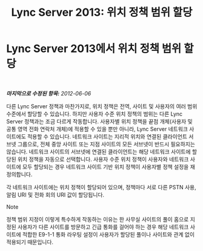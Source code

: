 ﻿---
title: 'Lync Server 2013: 위치 정책 범위 할당'
TOCTitle: 위치 정책 범위 할당
ms:assetid: e4c66517-c593-4253-b900-7b4dd8bddf2f
ms:mtpsurl: https://technet.microsoft.com/ko-kr/library/JJ205360(v=OCS.15)
ms:contentKeyID: 49305336
ms.date: 08/24/2015
mtps_version: v=OCS.15
ms.translationtype: HT
---

# Lync Server 2013에서 위치 정책 범위 할당

 

_**마지막으로 수정된 항목:** 2012-06-06_

다른 Lync Server 정책과 마찬가지로, 위치 정책은 전역, 사이트 및 사용자의 여러 범위 수준에서 할당할 수 있습니다. 하지만 사용자 수준 위치 정책의 범위는 다른 Lync Server 정책과는 조금 다르게 작동합니다. 사용자별 위치 정책을 끝점 개체(사용자 및 공통 영역 전화 연락처 개체)에 적용할 수 있을 뿐만 아니라, Lync Server 네트워크 사이트에도 적용할 수 있습니다. 네트워크 사이트는 지리적 위치와 연결된 클라이언트 서브넷 그룹으로, 전체 중앙 사이트 또는 지점 사이트의 모든 서브넷이 반드시 필요하지는 않습니다. 네트워크 사이트의 서브넷에 연결된 클라이언트는 해당 네트워크 사이트에 할당된 위치 정책을 자동으로 선택합니다. 사용자 수준 위치 정책이 사용자와 네트워크 사이트에 모두 할당되는 경우 네트워크 사이트 기반 위치 정책이 사용자별 정책 설정을 재정의합니다.

각 네트워크 사이트에는 위치 정책이 할당되어 있으며, 정책마다 서로 다른 PSTN 사용, 알림 URI 및 전화 회의 URI 값이 할당됩니다.


> [!NOTE]
> 정책 범위 지정이 이렇게 특수하게 작동하는 이유는 한 사무실 사이트의 풀이 홈으로 지정된 사용자가 다른 사이트를 방문하고 긴급 통화를 걸어야 하는 경우 해당 네트워크 사이트에 적합한 E9-1-1 통화 라우팅 설정이 사용자가 할당된 풀이나 사이트와 관계 없이 적용되기 때문입니다.


